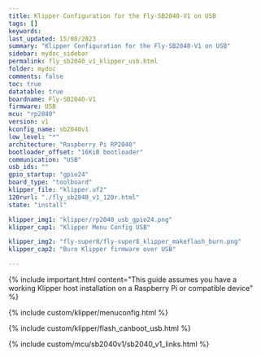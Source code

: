 ```yaml
---
title: Klipper Configuration for the Fly-SB2040-V1 on USB
tags: []
keywords: 
last_updated: 15/08/2023
summary: "Klipper Configuration for the Fly-SB2040-V1 on USB"
sidebar: mydoc_sidebar
permalink: fly_sb2040_v1_klipper_usb.html
folder: mydoc
comments: false
toc: true
datatable: true
boardname: Fly-SB2040-V1
firmware: USB
mcu: "rp2040"
version: v1
kconfig_name: sb2040v1
low_level: "*"
architecture: "Raspberry Pi RP2040"
bootloader_offset: "16KiB bootloader"
communication: "USB"
usb_ids: ""
gpio_startup: "gpio24"
board_type: "toolboard"
klipper_file: "klipper.uf2"
120rurl: "./fly_sb2040_v1_120r.html"
state: "install"

klipper_img1: "klipper/rp2040_usb_gpio24.png"
klipper_cap1: "Klipper Menu Config USB"

klipper_img2: "fly-super8/fly-super8_klipper_makeflash_burn.png"
klipper_cap2: "Burn Klipper firmware over USB"

---
```

{% include important.html content="This guide assumes you have a working Klipper host installation on a Raspberry Pi or compatible device" %}

{% include custom/klipper/menuconfig.html %}

{% include custom/klipper/flash_canboot_usb.html %}

{% include custom/mcu/sb2040v1/sb2040_v1_links.html %}

